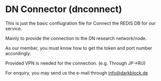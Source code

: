 # DN Connector (dnconnect)

This is just the basic confiugration file for Connect the REDIS DB for our service.

Mainly to provide the connection to the DN research network/node. 

As our member, you must know how to get the token and port number accordingly. 

Provided VPN is needed for the connection. (e.g. Through JP->RU)

For enquiry, you may send us the e-mail through info@darkblock.de
